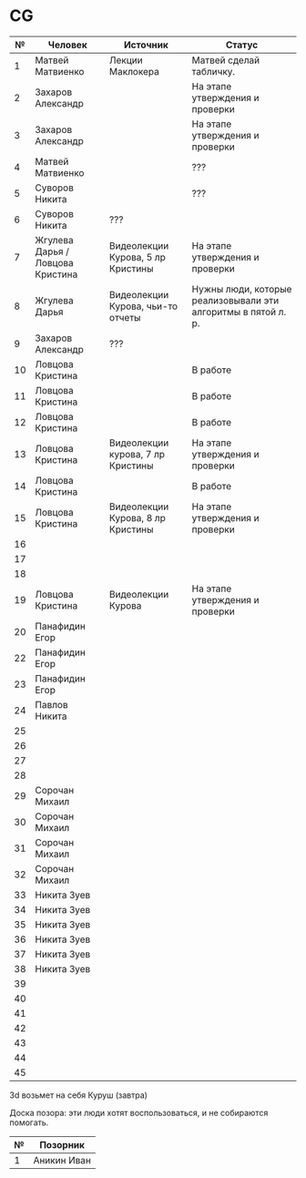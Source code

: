 # CG

| № | Человек | Источник | Статус|
| ------------- | ------------- | ------------- | ------------- |
| 1  | Матвей Матвиенко  | Лекции Маклокера | Матвей сделай табличку. |
| 2  | Захаров Александр | | На этапе утверждения и проверки |
| 3  | Захаров Александр | | На этапе утверждения и проверки |
| 4  | Матвей Матвиенко | | ??? |
| 5  | Суворов Никита | | ??? |
| 6  | Суворов Никита | ??? |
| 7  | Жгулева Дарья / Ловцова Кристина | Видеолекции Курова, 5 лр Кристины | На этапе утверждения и проверки |
| 8  | Жгулева Дарья | Видеолекции Курова, чьи-то отчеты | Нужны люди, которые реализовывали эти алгоритмы в пятой л. р. |
| 9  | Захаров Александр | ??? |
| 10  | Ловцова Кристина | | В работе |
| 11  | Ловцова Кристина | | В работе |
| 12  | Ловцова Кристина | | В работе |
| 13  | Ловцова Кристина | Видеолекции курова, 7 лр Кристины | На этапе утверждения и проверки |
| 14  | Ловцова Кристина | | В работе |
| 15  | Ловцова Кристина | Видеолекции Курова, 8 лр Кристины | На этапе утверждения и проверки |
| 16  | |
| 17  | |
| 18  | |
| 19  | Ловцова Кристина | Видеолекции Курова | На этапе утверждения и проверки |
| 20  | Панафидин Егор |
| 22  | Панафидин Егор |
| 23  | Панафидин Егор |
| 24  | Павлов Никита |
| 25  |  |
| 26  |  |
| 27  |  |
| 28  |  |
| 29  | Сорочан Михаил |
| 30  | Сорочан Михаил |
| 31  | Сорочан Михаил |
| 32  | Сорочан Михаил |
| 33  | Никита Зуев |
| 34  | Никита Зуев |
| 35  | Никита Зуев |
| 36  | Никита Зуев |
| 37  | Никита Зуев |
| 38  | Никита Зуев |
| 39  |  |
| 40  |  |
| 41  |  |
| 42  |  |
| 43  |  |
| 44  |  |
| 45  |  |

3d возьмет на себя Куруш (завтра)



Доска позора: эти люди хотят воспользоваться, и не собираются помогать.

| № | Позорник |
| ------------- | ------------- |
| 1  | Аникин Иван  |
